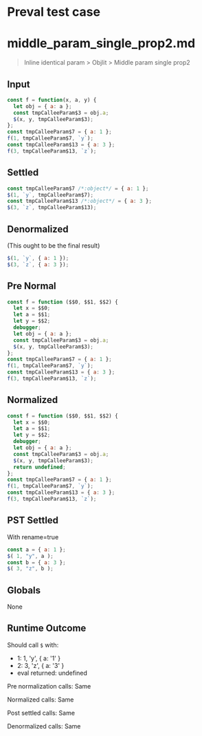 # Preval test case

# middle_param_single_prop2.md

> Inline identical param > Objlit > Middle param single prop2
>
>

## Input

`````js filename=intro
const f = function(x, a, y) {
  let obj = { a: a };
  const tmpCalleeParam$3 = obj.a;
  $(x, y, tmpCalleeParam$3);
};
const tmpCalleeParam$7 = { a: 1 };
f(1, tmpCalleeParam$7, `y`);
const tmpCalleeParam$13 = { a: 3 };
f(3, tmpCalleeParam$13, `z`);
`````

## Settled


`````js filename=intro
const tmpCalleeParam$7 /*:object*/ = { a: 1 };
$(1, `y`, tmpCalleeParam$7);
const tmpCalleeParam$13 /*:object*/ = { a: 3 };
$(3, `z`, tmpCalleeParam$13);
`````

## Denormalized
(This ought to be the final result)

`````js filename=intro
$(1, `y`, { a: 1 });
$(3, `z`, { a: 3 });
`````

## Pre Normal


`````js filename=intro
const f = function ($$0, $$1, $$2) {
  let x = $$0;
  let a = $$1;
  let y = $$2;
  debugger;
  let obj = { a: a };
  const tmpCalleeParam$3 = obj.a;
  $(x, y, tmpCalleeParam$3);
};
const tmpCalleeParam$7 = { a: 1 };
f(1, tmpCalleeParam$7, `y`);
const tmpCalleeParam$13 = { a: 3 };
f(3, tmpCalleeParam$13, `z`);
`````

## Normalized


`````js filename=intro
const f = function ($$0, $$1, $$2) {
  let x = $$0;
  let a = $$1;
  let y = $$2;
  debugger;
  let obj = { a: a };
  const tmpCalleeParam$3 = obj.a;
  $(x, y, tmpCalleeParam$3);
  return undefined;
};
const tmpCalleeParam$7 = { a: 1 };
f(1, tmpCalleeParam$7, `y`);
const tmpCalleeParam$13 = { a: 3 };
f(3, tmpCalleeParam$13, `z`);
`````

## PST Settled
With rename=true

`````js filename=intro
const a = { a: 1 };
$( 1, "y", a );
const b = { a: 3 };
$( 3, "z", b );
`````

## Globals

None

## Runtime Outcome

Should call `$` with:
 - 1: 1, 'y', { a: '1' }
 - 2: 3, 'z', { a: '3' }
 - eval returned: undefined

Pre normalization calls: Same

Normalized calls: Same

Post settled calls: Same

Denormalized calls: Same

